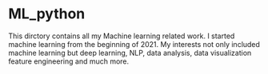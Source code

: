 # ML_python
This dirctory contains all my Machine learning related work. I started machine learning from the beginning of 2021. My interests not only included machine learning but deep learning, NLP, data analysis, data visualization feature engineering and much more.
